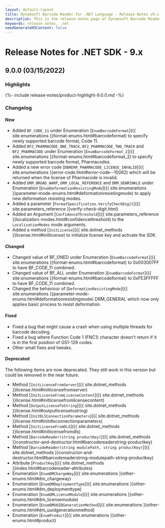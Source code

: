 ```yaml
---
layout: default-layout
title: Dynamsoft Barcode Reader for .NET Language - Release Notes v9.x
description: This is the release notes page of Dynamsoft Barcode Reader for .NET Language v9.x.
keywords: release notes, .net
needGenerateH3Content: false
---
```


# Release Notes for .NET SDK - 9.x

## 9.0.0 (03/15/2022)

### Highlights

{%- include release-notes/product-highlight-9.0.0.md -%}



### Changelog

#### New

- Added `BF_CODE_11` under Enumeration [`EnumBarcodeFormat`]({{ site.enumerations }}format-enums.html#barcodeformat) to specify newly supported barcode format, Code 11. 
- Added `BF2_PHARMACODE_ONE_TRACK`, `BF2_PHARMACODE_TWO_TRACK` and `BF2_PHARMACODE` under Enumeration [`EnumBarcodeFormat_2`]({{ site.enumerations }}format-enums.html#barcodeformat_2) to specify newly supported barcode format, Pharmacodes. 
- Added a new error code [`DBRERR_PHARMACODE_LICENSE_INVALID`]({{ site.enumerations }}error-code.html#error-code--10062) which will be returned when the license of Pharmacode is invalid.
- Added `DRM_BROAD_WARP`, `DRM_LOCAL_REFERENCE` and `DRM_DEWRINKLE` under Enumeration [`EnumDeformationResistingMode`]({{ site.enumerations }}parameter-mode-enums.html#deformationresistingmode) to apply new deformation resisting modes.
- Added a parameter [`FormatSpecification.VerifyCheckDigit`]({{ site.parameters_reference }}verify-check-digit.html)
- Added an Argument [`ConfidenceThreshold`]({{ site.parameters_reference }}localization-modes.html#confidencethreshold) to the `LocalizationModes` mode arguments.
- Added a method [`InitLicense`]({{ site.dotnet_methods }}license.html#initlicense) to initialize license key and activate the SDK.

#### Changed

- Changed value of BF_ONED under Enumeration [`EnumBarcodeFormat`]({{ site.enumerations }}format-enums.html#barcodeformat) to 0x003007FF to have BF_CODE_11 combined.
- Changed value of BF_ALL under Enumeration [`EnumBarcodeFormat`]({{ site.enumerations }}format-enums.html#barcodeformat) to 0xFE3FFFFF to have BF_CODE_11 combined.
- Changed the behaviour of [`DeformationResistingMode`]({{ site.enumerations }}parameter-mode-enums.html#deformationresistingmode) DRM_GENERAL which now only applies basic process to resist deformation.


#### Fixed
- Fixed a bug that might cause a crash when using multiple threads for barcode decoding.
- Fixed a bug where Function Code 1 (FNC1) character doesn't return if it is in the first position of GS1-128 codes.
- Other small fixes and tweaks.


#### Deprecated

The following items are now deprecated. They still work in this version but could be removed in the near future.
- Method [`InitLicenseFromServer`]({{ site.dotnet_methods }}license.html#initlicensefromserver)
- Method [`InitLicenseFromLicenseContent`]({{ site.dotnet_methods }}license.html#initlicensefromlicensecontent)
- Method [`OutputLicenseToString`]({{ site.dotnet_methods }}license.html#outputlicensetostring)
- Method [`InitDLSConnectionParameters`]({{ site.dotnet_methods }}license.html#initdlsconnectionparameters)
- Method [`InitLicenseFromDLS`]({{ site.dotnet_methods }}license.html#initlicensefromdls)
- Method [`BarcodeReader(string productKey)`]({{ site.dotnet_methods }}constructor-and-destructor.html#barcodereaderstring-productkey)
- Method [`BarcodeReader(string modulePath, string productKey)`]({{ site.dotnet_methods }}constructor-and-destructor.html#barcodereaderstring-modulepath-string-productkey)
- Attribute [`ProductKey`]({{ site.dotnet_methods }}index.html#barcodereader-attributes)
- Enumeration [`EnumDMChargeWay`]({{ site.enumerations }}other-enums.html#dm_chargeway)
- Enumeration [`EnumDMDeploymentType`]({{ site.enumerations }}other-enums.html#dm_deploymenttype)
- Enumeration [`EnumDMLicenseModule`]({{ site.enumerations }}other-enums.html#dm_licensemodule)
- Enumeration [`EnumDMUUIDGenerationMethod`]({{ site.enumerations }}other-enums.html#dm_uuidgenerationmethod)
- Enumeration [`EnumProduct`]({{ site.enumerations }}other-enums.html#product)


